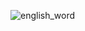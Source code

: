 ![english_word](https://user-images.githubusercontent.com/39131808/75567430-47567580-5a30-11ea-8cba-aeae83d3a4db.png)
